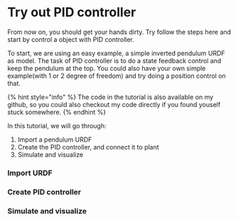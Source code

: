 # Try out PID controller

From now on, you should get your hands dirty. Try follow the steps here and start by control a object with PID controller. 

To start, we are using an easy example, a simple inverted pendulum URDF as model. The task of PID controller is to do a state feedback control and keep the pendulum at the top. You could also have your own simple example\(with 1 or 2 degree of freedom\) and try doing a position control on that.

{% hint style="info" %}
The code in the tutorial is also available on my github, so you could also checkout my code directly if you found youself stuck somewhere.
{% endhint %}

In this tutorial, we will go through:

1. Import a pendulum URDF
2. Create the PID controller, and connect it to plant
3. Simulate and visualize

### Import URDF



### Create PID controller



### Simulate and visualize



